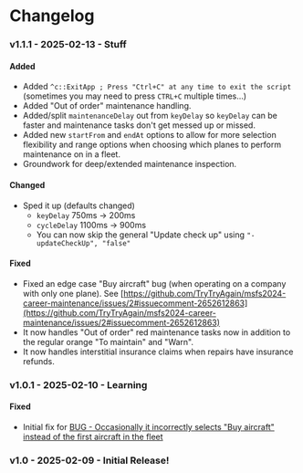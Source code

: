 # Changelog

### v1.1.1 - 2025-02-13 - Stuff
#### Added
- Added `^c::ExitApp ; Press "Ctrl+C" at any time to exit the script` (sometimes you may need to press `CTRL+C` multiple times...)
- Added "Out of order" maintenance handling.
- Added/split `maintenanceDelay` out from `keyDelay` so `keyDelay` can be faster and maintenance tasks don't get messed up or missed.
- Added new `startFrom` and `endAt` options to allow for more selection flexibility and range options when choosing which planes to perform maintenance on in a fleet.
- Groundwork for deep/extended maintenance inspection.

#### Changed
- Sped it up (defaults changed)
  - `keyDelay` 750ms -> 200ms
  - `cycleDelay` 1100ms -> 900ms
  - You can now skip the general "Update check up" using `"-updateCheckUp", "false"`

#### Fixed
- Fixed an edge case "Buy aircraft" bug (when operating on a company with only one plane). See [https://github.com/TryTryAgain/msfs2024-career-maintenance/issues/2#issuecomment-2652612863](https://github.com/TryTryAgain/msfs2024-career-maintenance/issues/2#issuecomment-2652612863)
- It now handles "Out of order" red maintenance tasks now in addition to the regular orange "To maintain" and "Warn".
- It now handles interstitial insurance claims when repairs have insurance refunds.

### v1.0.1 - 2025-02-10 - Learning

#### Fixed
- Initial fix for [BUG - Occasionally it incorrectly selects "Buy aircraft" instead of the first aircraft in the fleet](https://github.com/TryTryAgain/msfs2024-career-maintenance/issues/2)

### v1.0 - 2025-02-09 - Initial Release!
